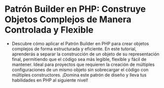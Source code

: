 # Patrón Builder en PHP: Construye Objetos Complejos de Manera Controlada y Flexible

- Descubre cómo aplicar el Patrón Builder en PHP para crear objetos complejos de forma estructurada y eficiente. En este tutorial, aprenderás a separar la construcción de un objeto de su representación final, permitiendo que el código sea más legible, flexible y fácil de mantener. Ideal para proyectos que requieren la creación de múltiples configuraciones de un mismo objeto sin sobrecargar el código con múltiples constructores. ¡Domina este patrón de diseño y lleva tus habilidades en PHP al siguiente nivel!
